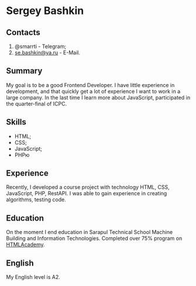 # Sergey Bashkin

## Contacts

1. @smarrti - Telegram;
2. se.bashkin@ya.ru - E-Mail.

## Summary

My goal is to be a good Frontend Developer. I have little experience in development, and that quickly get a lot of experience I want to work in a large company. In the last time I learn more about JavaScript, participated in the quarter-final of ICPC.

## Skills

* HTML;
* CSS;
* JavaScript;
* PHPю

## Experience
Recently, I developed a course project with technology HTML, CSS, JavaScript, PHP, RestAPI. I was able to gain experience in creating algorithms, testing code.

## Education

On the moment I end education in Sarapul Technical School Machine Building and Information Technologies. Completed  over 75% program on [HTMLAcademy](https://htmlacademy.ru/profile/id877737).

## English

My English level is A2.